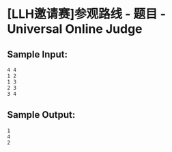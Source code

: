 # [LLH邀请赛]参观路线 - 题目 - Universal Online Judge


## Sample Input: 
```
4 4 
1 2
1 3
2 3
3 4
```

## Sample Output: 
```
1
4
2

```

